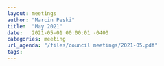 ```yaml
---
layout: meetings
author: "Marcin Peski"
title:  "May 2021"
date:   2021-05-01 00:00:01 -0400
categories: meeting
url_agenda: "/files/council meetings/2021-05.pdf"
tags: 
---
```

